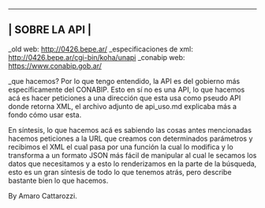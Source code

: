 ----------------
| SOBRE LA API |
----------------

_old web:                   http://0426.bepe.ar/
_especificaciones de xml:   http://0426.bepe.ar/cgi-bin/koha/unapi
_conabip web:               https://www.conabip.gob.ar/

_que hacemos?
Por lo que tengo entendido, la API es del gobierno más específicamente del CONABIP.
Esto en sí no es una API, lo que hacemos acá es hacer peticiones a una dirección que esta usa como pseudo API donde retorna XML, el archivo adjunto de api_uso.md explicaba más a fondo cómo usar esta.

En síntesis, lo que hacemos acá es sabiendo las cosas antes mencionadas hacemos peticiones a la URL que creamos con determinados parámetros y recibimos el XML el cual pasa por una función la cual lo modifica y lo transforma a un formato JSON más fácil de manipular al cual le secamos los datos que necesitamos y a esto lo renderizamos en la parte de la búsqueda, esto es un gran síntesis de todo lo que tenemos atrás, pero describe bastante bien lo que hacemos.



By Amaro Cattarozzi.